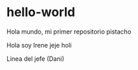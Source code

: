# hello-world
Hola mundo, mi primer repositorio
pistacho

Hola soy Irene jeje holi

Linea del jefe (Dani)
